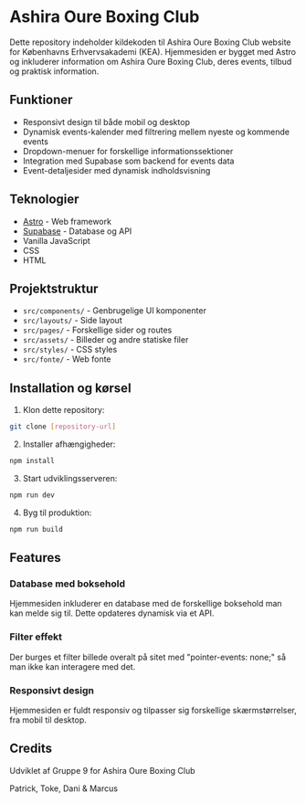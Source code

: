 # Ashira Oure Boxing Club

Dette repository indeholder kildekoden til Ashira Oure Boxing Club website for Københavns Erhvervsakademi (KEA). Hjemmesiden er bygget med Astro og inkluderer information om Ashira Oure Boxing Club, deres events, tilbud og praktisk information.

## Funktioner

- Responsivt design til både mobil og desktop
- Dynamisk events-kalender med filtrering mellem nyeste og kommende events
- Dropdown-menuer for forskellige informationssektioner
- Integration med Supabase som backend for events data
- Event-detaljesider med dynamisk indholdsvisning

## Teknologier

- [Astro](https://astro.build/) - Web framework
- [Supabase](https://supabase.com/) - Database og API
- Vanilla JavaScript
- CSS
- HTML

## Projektstruktur

- `src/components/` - Genbrugelige UI komponenter
- `src/layouts/` - Side layout
- `src/pages/` - Forskellige sider og routes
- `src/assets/` - Billeder og andre statiske filer
- `src/styles/` - CSS styles
- `src/fonte/` - Web fonte

## Installation og kørsel

1. Klon dette repository:

```bash
git clone [repository-url]
```

2. Installer afhængigheder:

```bash
npm install
```

3. Start udviklingsserveren:

```bash
npm run dev
```

4. Byg til produktion:

```bash
npm run build
```

## Features

### Database med boksehold

Hjemmesiden inkluderer en database med de forskellige boksehold man kan melde sig til. Dette opdateres dynamisk via et API.

### Filter effekt

Der burges et filter billede overalt på sitet med "pointer-events: none;" så man ikke kan interagere med det.

### Responsivt design

Hjemmesiden er fuldt responsiv og tilpasser sig forskellige skærmstørrelser, fra mobil til desktop.

## Credits

Udviklet af Gruppe 9 for Ashira Oure Boxing Club

Patrick, Toke, Dani & Marcus
